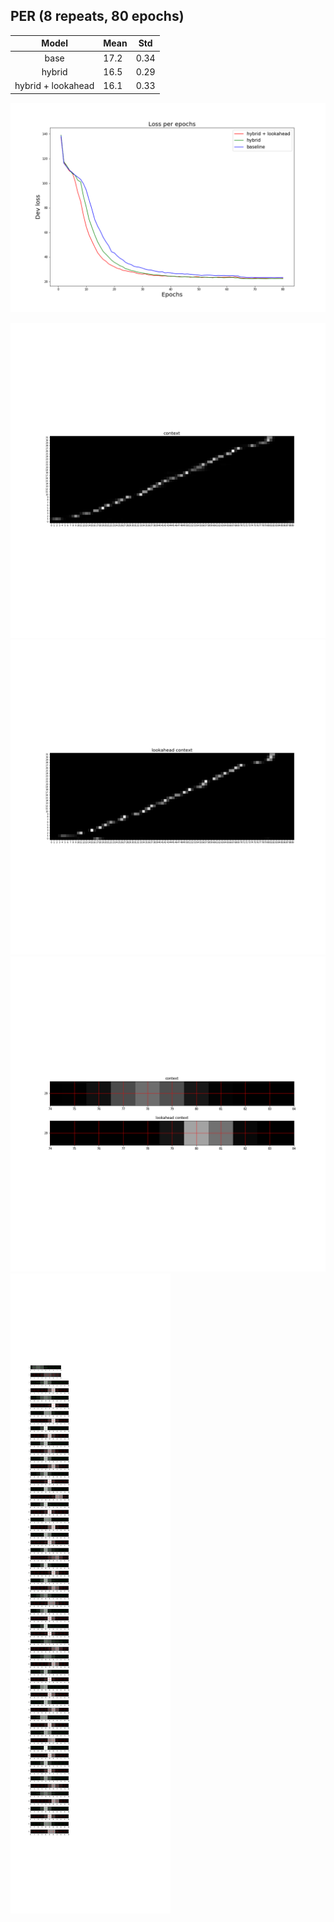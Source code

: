 
## PER (8 repeats, 80 epochs)

|Model|Mean|Std|
|:---:|---|---|
|base|17.2|0.34|
|hybrid|16.5|0.29|
|hybrid + lookahead|16.1|0.33|


![Loss Curve Image](https://github.com/imdanboy/timit_asr/blob/master/loss_curve.png)


![](https://github.com/imdanboy/timit_asr/blob/master/images/context.png)
![](https://github.com/imdanboy/timit_asr/blob/master/images/lookahead_context.png)
![](https://github.com/imdanboy/timit_asr/blob/master/images/attention_image_small.png)
![](https://github.com/imdanboy/timit_asr/blob/master/images/attention_image_big.png)
